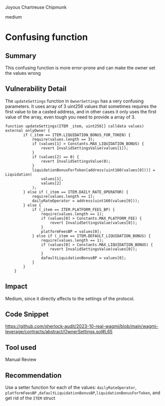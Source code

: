 Joyous Chartreuse Chipmunk

medium

# Confusing function
## Summary
This confusing function is more error-prone and can make the owner set the values wrong

## Vulnerability Detail
The `updateSettings` function in `OwnerSettings` has a very confusing parameters.  It uses array of 3 uint256 values that sometimes requires the first value to be a casted address, and in other cases it only uses the first value of the array, even tough you need to provide a array of 3.

```solidity 
function updateSettings(ITEM _item, uint256[] calldata values) external onlyOwner {
        if (_item == ITEM.LIQUIDATION_BONUS_FOR_TOKEN) {
            require(values.length == 3);
            if (values[1] > Constants.MAX_LIQUIDATION_BONUS) {
                revert InvalidSettingsValue(values[1]);
            }
            if (values[2] == 0) {
                revert InvalidSettingsValue(0);
            }
            liquidationBonusForToken[address(uint160(values[0]))] = Liquidation(
                values[1],
                values[2]
            );
        } else if (_item == ITEM.DAILY_RATE_OPERATOR) {
            require(values.length == 1);
            dailyRateOperator = address(uint160(values[0]));
        } else {
            if (_item == ITEM.PLATFORM_FEES_BP) {
                require(values.length == 1);
                if (values[0] > Constants.MAX_PLATFORM_FEE) {
                    revert InvalidSettingsValue(values[0]);
                }
                platformFeesBP = values[0];
            } else if (_item == ITEM.DEFAULT_LIQUIDATION_BONUS) {
                require(values.length == 1);
                if (values[0] > Constants.MAX_LIQUIDATION_BONUS) {
                    revert InvalidSettingsValue(values[0]);
                }
                dafaultLiquidationBonusBP = values[0];
            }
        }
    }
```

## Impact
Medium, since it directly affects to the settings of the protocol.

## Code Snippet

https://github.com/sherlock-audit/2023-10-real-wagmi/blob/main/wagmi-leverage/contracts/abstract/OwnerSettings.sol#L65

## Tool used

Manual Review

## Recommendation
Use a setter function for each of the values:  `dailyRateOperator`, `platformFeesBP` ,`dafaultLiquidationBonusBP`,`liquidationBonusForToken`, and get rid of the `ITEM` struct

